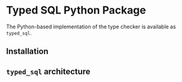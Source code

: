 # Typed SQL Python Package

The Python-based implementation of the type checker is available as `typed_sql`.

## Installation

<!-- TODO: describe -->

## `typed_sql` architecture

<!-- TODO: describe -->
